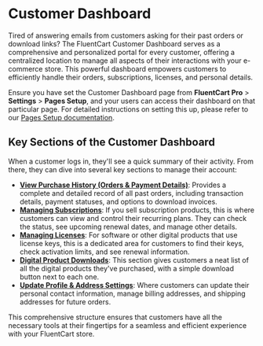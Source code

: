 # Customer Dashboard

Tired of answering emails from customers asking for their past orders or download links? The FluentCart Customer Dashboard serves as a comprehensive and personalized portal for every customer, offering a centralized location to manage all aspects of their interactions with your e-commerce store. This powerful dashboard empowers customers to efficiently handle their orders, subscriptions, licenses, and personal details.

Ensure you have set the Customer Dashboard page from **FluentCart Pro** > **Settings** > **Pages Setup**, and your users can access their dashboard on that particular page. For detailed instructions on setting this up, please refer to our [Pages Setup documentation](/guide/settings-configuration/pages-setup).

## Key Sections of the Customer Dashboard

When a customer logs in, they'll see a quick summary of their activity. From there, they can dive into several key sections to manage their account:

* **[View Purchase History (Orders & Payment Details)](/guide/customer-dashboard/purchase-history)**: Provides a complete and detailed record of all past orders, including transaction details, payment statuses, and options to download invoices.
* **[Managing Subscriptions](/guide/customer-dashboard/subscriptions)**: If you sell subscription products, this is where customers can view and control their recurring plans. They can check the status, see upcoming renewal dates, and manage other details.
* **[Managing Licenses](/guide/customer-dashboard/licenses)**: For software or other digital products that use license keys, this is a dedicated area for customers to find their keys, check activation limits, and see renewal information.
* **[Digital Product Downloads](/guide/customer-dashboard/downloads)**: This section gives customers a neat list of all the digital products they've purchased, with a simple download button next to each one.
* **[Update Profile & Address Settings](/guide/customer-dashboard/profile-management.md)**: Where customers can update their personal contact information, manage billing addresses, and shipping addresses for future orders.

This comprehensive structure ensures that customers have all the necessary tools at their fingertips for a seamless and efficient experience with your FluentCart store.
